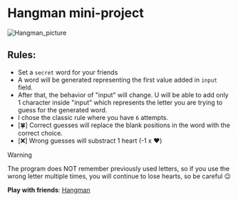 # Hangman mini-project

![Hangman_picture](http://datagenetics.com/blog/april12012/hangmand.jpg)

## Rules:

- Set a `secret` word for your friends
- A word will be generated representing the first value added in `input` field.
- After that, the behavior of "input" will change. U will be able to add only 1 character inside "input" which represents the letter you are trying to guess for the generated word.
- I chose the classic rule where you have `6` attempts.
- [🍀] Correct guesses will replace the blank positions in the word with the correct choice.
- [❌] Wrong guesses will substract 1 heart (-1 x ♥️)

> [!WARNING]
> The program does NOT remember previously used letters, so if you use the wrong letter multiple times, you will continue to lose hearts, so be careful 😉

**Play with friends**: [Hangman](https://loghindev.github.io/hangman/)
